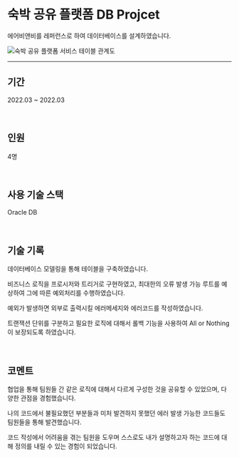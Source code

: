 # 숙박 공유 플랫폼 DB Projcet

에어비앤비를 레퍼런스로 하여 데이터베이스를 설계하였습니다.

![숙박 공유 플랫폼 서비스 테이블 관계도](https://user-images.githubusercontent.com/64449625/177486718-2fe25f59-8082-47a7-8c73-be80dc55a584.png)

---
## 기간
2022.03 ~ 2022.03

<br>

## 인원
4명

<br>

## 사용 기술 스택
Oracle DB 

<br>

## 기술 기록
데이터베이스 모델링을 통해 테이블을 구축하였습니다.

비즈니스 로직을 프로시저와 트리거로 구현하였고, 최대한의 오류 발생 가능 루트를 예상하여 그에 따른 예외처리를 수행하였습니다.

예외가 발생하면 외부로 출력시킬 에러메세지와 에러코드를 작성하였습니다.

트랜잭션 단위를 구분하고 필요한 로직에 대해서 롤백 기능을 사용하여 All or Nothing이 보장되도록 하였습니다.

<br>

## 코멘트
협업을 통해 팀원들 간 같은 로직에 대해서 다르게 구성한 것을 공유할 수 있었으며, 다양한 관점을 경험했습니다.

나의 코드에서 불필요했던 부분들과 미처 발견하지 못했던 에러 발생 가능한 코드들도 팀원들을 통해 발견했습니다.

코드 작성에서 어려움을 겪는 팀원을 도우며 스스로도 내가 설명하고자 하는 코드에 대해 정의를 내릴 수 있는 경험이 되었습니다.
